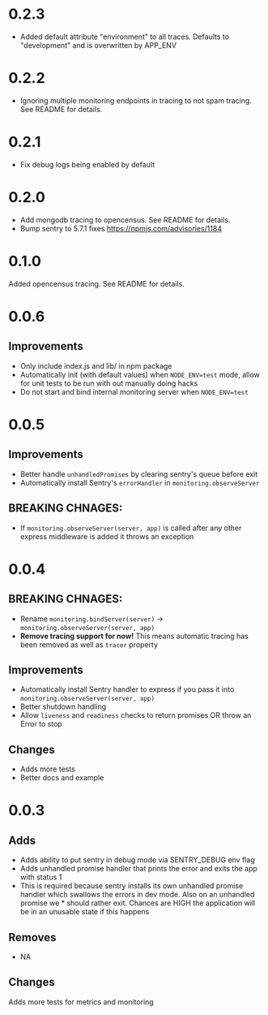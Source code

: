 # 0.2.3

* Added default attribute "environment" to all traces. Defaults to "development" and is overwritten by APP_ENV

# 0.2.2

* Ignoring multiple monitoring endpoints in tracing to not spam tracing. See README for details.

# 0.2.1

* Fix debug logs being enabled by default

# 0.2.0

* Add mongodb tracing to opencensus. See README for details.
* Bump sentry to 5.7.1 fixes https://npmjs.com/advisories/1184

# 0.1.0

Added opencensus tracing. See README for details.

# 0.0.6

## Improvements
* Only include index.js and lib/ in npm package
* Automatically init (with default values) when `NODE_ENV=test` mode, allow for unit tests to be run with out manually doing hacks
* Do not start and bind internal monitoring server when `NODE_ENV=test`

# 0.0.5

## Improvements
* Better handle `unhandledPromises` by clearing sentry's queue before exit
* Automatically install  Sentry's `errorHandler` in `monitoring.observeServer`

## BREAKING CHNAGES:
* If `monitoring.observeServer(server, app)` is called after any other express middleware is added it
throws an exception

# 0.0.4

## BREAKING CHNAGES:

* Rename `monitoring.bindServer(server)` -> `monitoring.observeServer(server, app)`
* **Remove tracing support for now!** This means automatic tracing has been removed as well as `tracer` property

## Improvements
* Automatically install Sentry handler to express if you pass it into `monitoring.observeServer(server, app)`
* Better shutdown handling
* Allow `liveness` and `readiness` checks to return promises OR throw an Error to stop


## Changes
* Adds more tests
* Better docs and example

# 0.0.3

## Adds
* Adds ability to put sentry in debug mode via SENTRY_DEBUG env flag
* Adds unhandled promise handler that prints the error and exits the app with status 1
* This is required because sentry installs its own unhandled promise handler which swallows the errors in dev mode. Also on an unhandled promise we * should rather exit. Chances are HIGH the application will be in an unusable state if this happens

## Removes

* NA

## Changes
Adds more tests for metrics and monitoring
